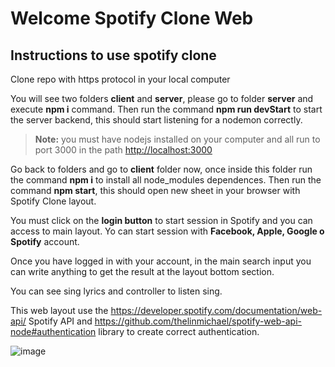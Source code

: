 # Welcome Spotify Clone Web

## Instructions to use spotify clone

Clone repo with https protocol in your local computer

You will see two folders **client** and **server**, please go to folder **server** and execute **npm i** command. Then run the command **npm run devStart** to start the server backend, this should start listening for a nodemon correctly.

> **Note:** you must have nodejs installed on your computer and all run to port 3000 in the path [http://localhost:3000](http://localhost:3000)

Go back to folders and go to **client** folder now, once inside this folder run the command **npm i** to install all node_modules dependences. Then run the command **npm start**, this should open new sheet in your browser with Spotify Clone layout.

You must click on the **login button** to start session in Spotify and you can access to main layout. Yo can start session with **Facebook, Apple, Google o Spotify** account.

Once you have logged in with your account, in the main search input you can write anything to get the result at the layout bottom section.

You can see sing lyrics and controller to listen sing.

This web layout use the https://developer.spotify.com/documentation/web-api/ Spotify API and https://github.com/thelinmichael/spotify-web-api-node#authentication library to create correct authentication.

![image](https://user-images.githubusercontent.com/26267156/158025735-22b0819c-ac8c-4afa-893e-ebc1c9dae8a0.png)
